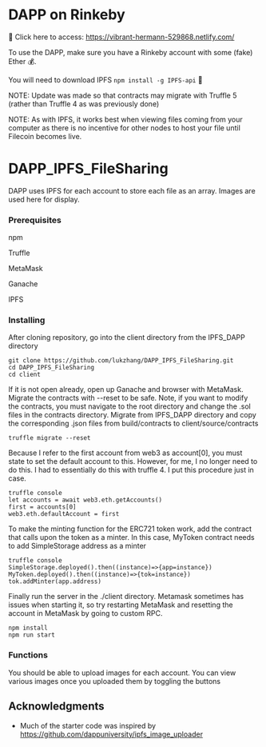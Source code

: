 # DAPP on Rinkeby


:link: Click here to access: https://vibrant-hermann-529868.netlify.com/ 



To use the DAPP, make sure you have a Rinkeby account with some (fake) Ether :moneybag:. 

You will need to download IPFS `npm install -g IPFS-api` :floppy_disk:



NOTE: Update was made so that contracts may migrate with Truffle 5 (rather than Truffle 4 as was previously done)

NOTE: As with IPFS, it works best when viewing files coming from your computer as there is no incentive for other nodes to host your file until Filecoin becomes live.


# DAPP_IPFS_FileSharing
DAPP uses IPFS for each account to store each file as an array. Images are used here for display.


### Prerequisites

npm

Truffle

MetaMask

Ganache

IPFS


### Installing

After cloning repository, go into the client directory from the IPFS_DAPP directory

```
git clone https://github.com/lukzhang/DAPP_IPFS_FileSharing.git
cd DAPP_IPFS_FileSharing
cd client
```

If it is not open already, open up Ganache and browser with MetaMask. 
Migrate the contracts with --reset to be safe. Note, if you want to modify the contracts, you must navigate to the root directory and change the .sol files in the contracts directory. Migrate from IPFS_DAPP directory and copy the corresponding .json files from build/contracts to client/source/contracts

```
truffle migrate --reset
```

Because I refer to the first account from web3 as account[0], you must state to set the default account to this. However, for me, I no longer need to do this. I had to essentially do this with truffle 4. I put this procedure just in case.

```
truffle console
let accounts = await web3.eth.getAccounts()
first = accounts[0]
web3.eth.defaultAccount = first
```

To make the minting function for the ERC721 token work, add the contract that calls upon the token as a minter. In this case, MyToken contract needs to add SimpleStorage address as a minter

```
truffle console
SimpleStorage.deployed().then((instance)=>{app=instance})
MyToken.deployed().then((instance)=>{tok=instance})
tok.addMinter(app.address)
```


Finally run the server in the ./client directory. Metamask sometimes has issues when starting it, so try restarting MetaMask and resetting the account in MetaMask by going to custom RPC.

```
npm install
npm run start
```

### Functions

You should be able to upload images for each account. You can view various images once you uploaded them by toggling the buttons


## Acknowledgments

* Much of the starter code was inspired by https://github.com/dappuniversity/ipfs_image_uploader
